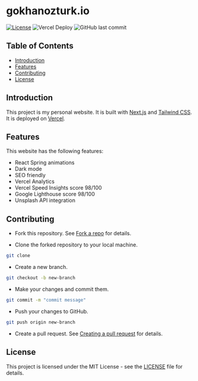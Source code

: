 # gokhanozturk.io
  
  [![License](https://img.shields.io/badge/License-MIT-blue.svg)](https://opensource.org/licenses/MIT)
  ![Vercel Deploy](https://therealsujitk-vercel-badge.vercel.app/?app=gokhanozturk-io)
  ![GitHub last commit](https://img.shields.io/github/last-commit/gokh4nozturk/gokhanozturk.io)
  
## Table of Contents

- [Introduction](#introduction)
- [Features](#features)
- [Contributing](#contributing)
- [License](#license)

## Introduction

This project is my personal website. It is built with [Next.js](https://nextjs.org/) and [Tailwind CSS](https://tailwindcss.com/). It is deployed on [Vercel](https://vercel.com/).

## Features

This website has the following features:

- React Spring animations
- Dark mode
- SEO friendly
- Vercel Analytics
- Vercel Speed Insights score 98/100
- Google Lighthouse score 98/100
- Unsplash API integration

## Contributing

- Fork this repository. See [Fork a repo](https://help.github.com/en/articles/fork-a-repo) for details.

- Clone the forked repository to your local machine.

```bash
git clone 
```

- Create a new branch.

```bash
git checkout -b new-branch
```

- Make your changes and commit them.

```bash
git commit -m "commit message"
```

- Push your changes to GitHub.

```bash
git push origin new-branch
```

- Create a pull request. See [Creating a pull request](https://help.github.com/en/articles/creating-a-pull-request) for details.

## License

This project is licensed under the MIT License - see the [LICENSE](LICENSE) file for details.
